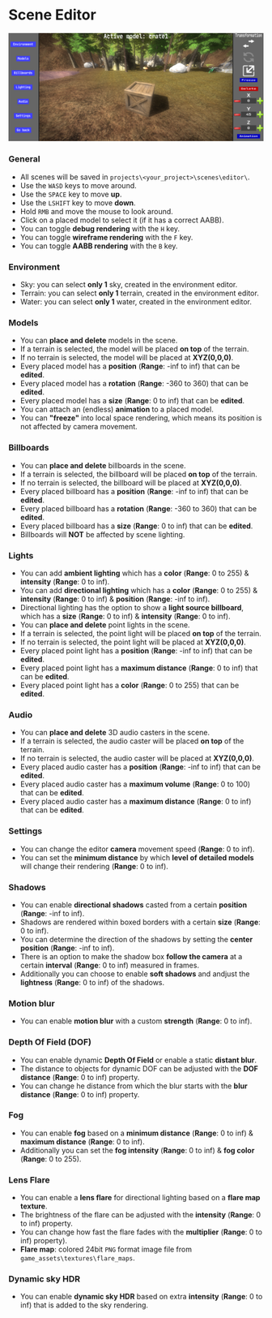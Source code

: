 # Scene Editor
![scene](../images/scene_editor.png)
### General
- All scenes will be saved in `projects\<your_project>\scenes\editor\`.
- Use the `WASD` keys to move around.
- Use the `SPACE` key to move **up**.
- Use the `LSHIFT` key to move **down**.
- Hold `RMB` and move the mouse to look around.
- Click on a placed model to select it (if it has a correct AABB).
- You can toggle **debug rendering** with the `H` key.
- You can toggle **wireframe rendering** with the `F` key.
- You can toggle **AABB rendering** with the `B` key.
### Environment
- Sky: you can select **only 1** sky, created in the environment editor.
- Terrain: you can select **only 1** terrain, created in the environment editor.
- Water: you can select **only 1** water, created in the environment editor.
### Models
- You can **place and delete** models in the scene.
- If a terrain is selected, the model will be placed **on top** of the terrain.
- If no terrain is selected, the model will be placed at **XYZ(0,0,0)**.
- Every placed model has a **position** (**Range**: -inf to inf) that can be **edited**.
- Every placed model has a **rotation** (**Range**: -360 to 360) that can be **edited**.
- Every placed model has a **size** (**Range**: 0 to inf) that can be **edited**.
- You can attach an (endless) **animation** to a placed model.
- You can **"freeze"** into local space rendering, which means its position is not affected by camera movement.
### Billboards
- You can **place and delete** billboards in the scene.
- If a terrain is selected, the billboard will be placed **on top** of the terrain.
- If no terrain is selected, the billboard will be placed at **XYZ(0,0,0)**.
- Every placed billboard has a **position** (**Range**: -inf to inf) that can be **edited**.
- Every placed billboard has a **rotation** (**Range**: -360 to 360) that can be **edited**.
- Every placed billboard has a **size** (**Range**: 0 to inf) that can be **edited**.
- Billboards will **NOT** be affected by scene lighting.
### Lights
- You can add **ambient lighting** which has a **color** (**Range**: 0 to 255) & **intensity** (**Range**: 0 to inf).
- You can add **directional lighting** which has a **color** (**Range**: 0 to 255) & **intensity** (**Range**: 0 to inf) & **position** (**Range**: -inf to inf).
- Directional lighting has the option to show a **light source billboard**, which has a **size** (**Range**: 0 to inf) & **intensity** (**Range**: 0 to inf).
- You can **place and delete** point lights in the scene.
- If a terrain is selected, the point light will be placed **on top** of the terrain.
- If no terrain is selected, the point light will be placed at **XYZ(0,0,0)**.
- Every placed point light has a **position** (**Range**: -inf to inf) that can be **edited**.
- Every placed point light has a **maximum distance** (**Range**: 0 to inf) that can be **edited**.
- Every placed point light has a **color** (**Range**: 0 to 255) that can be **edited**.
### Audio
- You can **place and delete** 3D audio casters in the scene.
- If a terrain is selected, the audio caster will be placed **on top** of the terrain.
- If no terrain is selected, the audio caster will be placed at **XYZ(0,0,0)**.
- Every placed audio caster has a **position** (**Range**: -inf to inf) that can be **edited**.
- Every placed audio caster has a **maximum volume** (**Range**: 0 to 100) that can be **edited**.
- Every placed audio caster has a **maximum distance** (**Range**: 0 to inf) that can be **edited**.
### Settings
- You can change the editor **camera** movement speed (**Range**: 0 to inf).
- You can set the **minimum distance** by which **level of detailed models** will change their rendering (**Range**: 0 to inf).
### Shadows
- You can enable **directional shadows** casted from a certain **position** (**Range**: -inf to inf).
- Shadows are rendered within boxed borders with a certain **size** (**Range**: 0 to inf).
- You can determine the direction of the shadows by setting the **center position** (**Range**: -inf to inf).
- There is an option to make the shadow box **follow the camera** at a certain **interval** (**Range**: 0 to inf) measured in frames.
- Additionally you can choose to enable **soft shadows** and andjust the **lightness** (**Range**: 0 to inf) of the shadows.
### Motion blur
- You can enable **motion blur** with a custom **strength** (**Range**: 0 to inf).
### Depth Of Field (DOF)
- You can enable dynamic **Depth Of Field** or enable a static **distant blur**.
- The distance to objects for dynamic DOF can be adjusted with the **DOF distance** (**Range**: 0 to inf) property.
- You can change he distance from which the blur starts with the **blur distance** (**Range**: 0 to inf) property.
### Fog
- You can enable **fog** based on a **minimum distance** (**Range**: 0 to inf) & **maximum distance** (**Range**: 0 to inf).
- Additionally you can set the **fog intensity** (**Range**: 0 to inf) & **fog color** (**Range**: 0 to 255).
### Lens Flare
- You can enable a **lens flare** for directional lighting based on a **flare map texture**.
- The brightness of the flare can be adjusted with the **intensity** (**Range**: 0 to inf) property.
- You can change how fast the flare fades with the **multiplier** (**Range**: 0 to inf) property).
- **Flare map**: colored 24bit `PNG` format image file from `game_assets\textures\flare_maps`.
### Dynamic sky HDR
- You can enable **dynamic sky HDR** based on extra **intensity** (**Range**: 0 to inf) that is added to the sky rendering.
